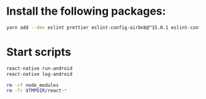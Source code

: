 # Install the following packages:
```bash
yarn add --dev eslint prettier eslint-config-airbnb@^15.0.1 eslint-config-prettier eslint-plugin-prettier eslint-plugin-react eslint-plugin-import eslint-plugin-jsx-a11y@^5.1.1
```


# Start scripts
```bash
react-native run-android
react-native log-android
```

```bash
rm -rf node_modules
rm -fr $TMPDIR/react-*
```
